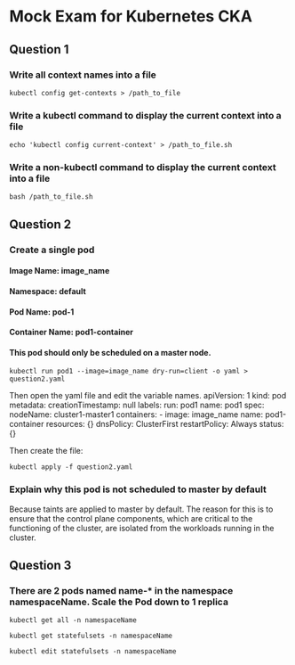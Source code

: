 # Mock Exam for Kubernetes CKA

## Question 1
### Write all context names into a file
    kubectl config get-contexts > /path_to_file

### Write a kubectl command to display the current context into a file
    echo 'kubectl config current-context' > /path_to_file.sh

### Write a non-kubectl command to display the current context into a file
    bash /path_to_file.sh

## Question 2
### Create a single pod
#### Image Name: image_name
#### Namespace: default 
#### Pod Name: pod-1
#### Container Name: pod1-container
#### This pod should only be scheduled on a master node.
    kubectl run pod1 --image=image_name dry-run=client -o yaml > question2.yaml

Then open the yaml file and edit the variable names.
    apiVersion: 1
    kind: pod
    metadata:
      creationTimestamp: null
      labels: 
        run: pod1
      name: pod1
    spec:
      nodeName: cluster1-master1
      containers:
      - image: image_name
        name: pod1-container
        resources: {}
      dnsPolicy: ClusterFirst
      restartPolicy: Always
    status: {}

Then create the file:

    kubectl apply -f question2.yaml

### Explain why this pod is not scheduled to master by default
Because taints are applied to master by default.
The reason for this is to ensure that the control plane components, which are critical to the functioning of the cluster, are isolated from the workloads running in the cluster. 

## Question 3
### There are 2 pods named name-* in the namespace namespaceName. Scale the Pod down to 1 replica
    kubectl get all -n namespaceName

    kubectl get statefulsets -n namespaceName

    kubectl edit statefulsets -n namespaceName



